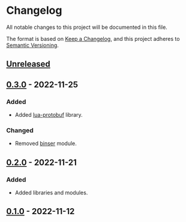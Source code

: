 # Changelog

All notable changes to this project will be documented in this file.

The format is based on [Keep a Changelog](https://keepachangelog.com/en/1.0.0),
and this project adheres to [Semantic Versioning](https://semver.org/spec/v2.0.0.html).

## [Unreleased]

## [0.3.0] - 2022-11-25

### Added

- Added [lua-protobuf](https://github.com/starwing/lua-protobuf) library.

### Changed

- Removed [binser](https://github.com/bakpakin/binser) module.

## [0.2.0] - 2022-11-21

### Added

- Added libraries and modules.

## [0.1.0] - 2022-11-12

[Unreleased]: https://github.com/clitic/lua-batteries/compare/v0.3.0...HEAD
[0.3.0]: https://github.com/clitic/lua-batteries/compare/v0.2.0...v0.3.0
[0.2.0]: https://github.com/clitic/lua-batteries/compare/v0.1.0...v0.2.0
[0.1.0]: https://github.com/clitic/lua-batteries/compare/302985a...v0.1.0
